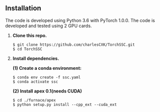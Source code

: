 ## Installation

The code is developed using Python 3.6 with PyTorch 1.0.0. The code is developed and tested using 2 GPU cards.

1. **Clone this repo.**

   ```shell
   $ git clone https://github.com/charlesCXK/TorchSSC.git
   $ cd TorchSSC
   ```

2. **Install dependencies.**

   **(1) Create a conda environment:**

   ```shell
   $ conda env create -f ssc.yaml
   $ conda activate ssc
   ```

   **(2) Install apex 0.1(needs CUDA)**

   ```shell
   $ cd ./furnace/apex
   $ python setup.py install --cpp_ext --cuda_ext
   ```

​